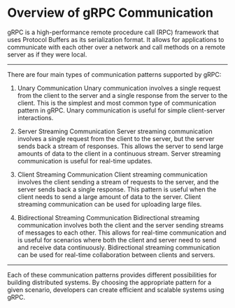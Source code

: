 # Overview of gRPC Communication

gRPC is a high-performance remote procedure call (RPC) framework that uses Protocol Buffers as its serialization format. It allows for applications to communicate with each other over a network and call methods on a remote server as if they were local.

---

There are four main types of communication patterns supported by gRPC:

1. Unary Communication
Unary communication involves a single request from the client to the server and a single response from the server to the client. This is the simplest and most common type of communication pattern in gRPC.
Unary communication is useful for simple client-server interactions.


2. Server Streaming Communication
Server streaming communication involves a single request from the client to the server, but the server sends back a stream of responses. This allows the server to send large amounts of data to the client in a continuous stream.
Server streaming communication is useful for real-time updates.


3. Client Streaming Communication
Client streaming communication involves the client sending a stream of requests to the server, and the server sends back a single response. This pattern is useful when the client needs to send a large amount of data to the server.
Client streaming communication can be used for uploading large files.


4. Bidirectional Streaming Communication
Bidirectional streaming communication involves both the client and the server sending streams of messages to each other. This allows for real-time communication and is useful for scenarios where both the client and server need to send and receive data continuously.
Bidirectional streaming communication can be used for real-time collaboration between clients and servers.


---
Each of these communication patterns provides different possibilities for building distributed systems. By choosing the appropriate pattern for a given scenario, developers can create efficient and scalable systems using gRPC.
